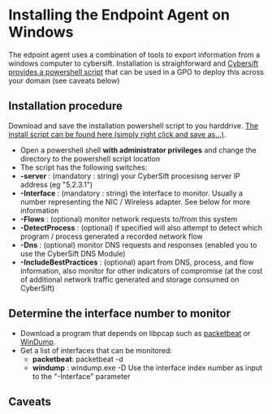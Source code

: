 # Installing the Endpoint Agent on Windows

The edpoint agent uses a combination of tools to export information from a windows computer to cybersift. Installation is straighforward and [Cybersift provides a powershell script](https://github.com/CyberSift/CyberSift_Endpoint_Agents/blob/master/windows/Install_64.ps1) that can be used in a GPO to deploy this across your domain (see caveats below)

## Installation procedure

Download and save the installation powershell script to you harddrive. [The install script can be found here (simply right click and save as...)](https://raw.githubusercontent.com/CyberSift/CyberSift_Endpoint_Agents/master/windows/Install_64.ps1). 

 * Open a powershell shell **with administrator privileges** and change the directory to the powershell script location
 * The script has the following switches:
  * **-server** : (mandatory : string) your CyberSift procesisng server IP address (eg "5.2.3.1")
  * **-Interface** : (mandatory : string) the interface to monitor. Usually a number representing the NIC / Wireless adapter. See below for more information
  * **-Flows** : (optional) monitor network requests to/from this system
  * **-DetectProcess** : (optional) if specified will also attempt to detect which program / process generated a recorded network flow
  * **-Dns** : (optional) monitor DNS requests and responses (enabled you to use the CyberSift DNS Module)
  * **-IncludeBestPractices** : (optional) apart from DNS, process, and flow information, also monitor for other indicators of compromise (at the cost of additional network traffic generated and storage consumed on CyberSift)
  
## Determine the interface number to monitor

* Download a program that depends on libpcap such as [packetbeat](https://github.com/CyberSift/vendor_binaries/raw/master/windows/packetbeat-5.2.2-windows-x86_64.zip) or [WinDump](http://www.winpcap.org/windump/install/default.htm). 
* Get a list of interfaces that can be monitored:
  * **packetbeat**: packetbeat -d
  * **windump** : windump.exe -D
  Use the interface index number as input to the "-Interface" parameter

## Caveats
